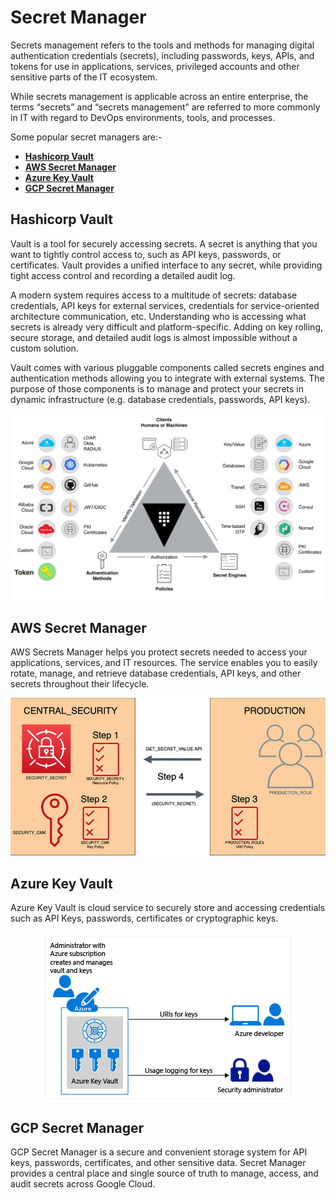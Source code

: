 # Secret Manager

Secrets management refers to the tools and methods for managing digital authentication credentials (secrets), including passwords, keys, APIs, and tokens for use in applications, services, privileged accounts and other sensitive parts of the IT ecosystem.

While secrets management is applicable across an entire enterprise, the terms “secrets” and “secrets management” are referred to more commonly in IT with regard to DevOps environments, tools, and processes.

Some popular secret managers are:-

- **[Hashicorp Vault](https://www.vaultproject.io/)**
- **[AWS Secret Manager](https://aws.amazon.com/secrets-manager/)**
- **[Azure Key Vault](https://azure.microsoft.com/en-in/services/key-vault/)**
- **[GCP Secret Manager](https://cloud.google.com/secret-manager)**

## Hashicorp Vault

Vault is a tool for securely accessing secrets. A secret is anything that you want to tightly control access to, such as API keys, passwords, or certificates. Vault provides a unified interface to any secret, while providing tight access control and recording a detailed audit log.

A modern system requires access to a multitude of secrets: database credentials, API keys for external services, credentials for service-oriented architecture communication, etc. Understanding who is accessing what secrets is already very difficult and platform-specific. Adding on key rolling, secure storage, and detailed audit logs is almost impossible without a custom solution.

Vault comes with various pluggable components called secrets engines and authentication methods allowing you to integrate with external systems. The purpose of those components is to manage and protect your secrets in dynamic infrastructure (e.g. database credentials, passwords, API keys).

![](./images/vault-triangle.png)

## AWS Secret Manager

AWS Secrets Manager helps you protect secrets needed to access your applications, services, and IT resources. The service enables you to easily rotate, manage, and retrieve database credentials, API keys, and other secrets throughout their lifecycle.

![](./images/aws-secret-manager-arc.jpg)

## Azure Key Vault

Azure Key Vault is cloud service to securely store and accessing credentials such as API Keys, passwords, certificates or cryptographic keys.

<div align="center">
    <img src="./images/azurekeyvault_overview.png" style="padding-top: 5px;">
</div>

## GCP Secret Manager

GCP Secret Manager is a secure and convenient storage system for API keys, passwords, certificates, and other sensitive data. Secret Manager provides a central place and single source of truth to manage, access, and audit secrets across Google Cloud.
